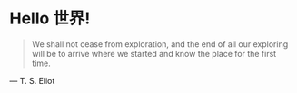 # Hello 世界!

> We shall not cease from exploration, and the end of all our exploring will be to arrive where we started and know the place for the first time.

&mdash; T. S. Eliot
